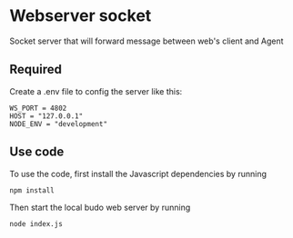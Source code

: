 # Webserver socket

Socket server that will forward message between web's client and Agent

## Required
Create a .env file to config the server like this:
```
WS_PORT = 4802
HOST = "127.0.0.1"
NODE_ENV = "development"
```
## Use code
To use the code, first install the Javascript dependencies by running  

```
npm install
```

Then start the local budo web server by running 

```
node index.js
```
